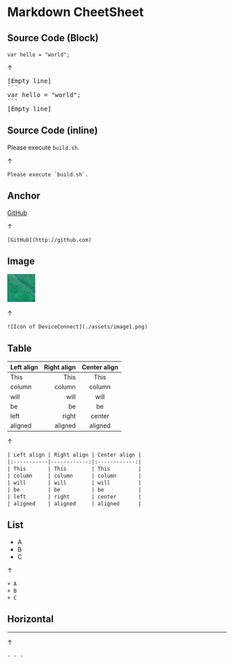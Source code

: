 # Markdown CheetSheet

## Source Code (Block)

```
var hello = "world";
```

↑

<pre>
[Empty line]
```
var hello = "world";
```
[Empty line]
</pre>

## Source Code (inline)

Please execute `build.sh`.

↑

```
Please execute `build.sh`.
```

## Anchor

[GitHub](http://github.com)

↑

```
[GitHub](http://github.com)
```

## Image

![Icon of DeviceConnect](./assets/image1.png)

↑

```
![Icon of DeviceConnect](./assets/image1.png)
```

## Table

| Left align | Right align | Center align |
|:-----------|------------:|:------------:|
| This       |        This |     This     |
| column     |      column |    column    |
| will       |        will |     will     |
| be         |          be |      be      |
| left       |       right |    center    |
| aligned    |     aligned |   aligned    |

↑

```
| Left align | Right align | Center align |
|:-----------|------------:|:------------:|
| This       | This        | This         |
| column     | column      | column       |
| will       | will        | will         |
| be         | be          | be           |
| left       | right       | center       |
| aligned    | aligned     | aligned      |
```

## List

+ A
+ B
+ C

↑

```
+ A
+ B
+ C
```

## Horizontal

- - -

↑

```
- - -
```
